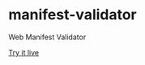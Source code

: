 # manifest-validator
Web Manifest Validator


[Try it live](http://mounirlamouri.github.io/manifest-validator/)
